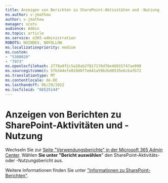 ```yaml
---
title: Anzeigen von Berichten zu SharePoint-Aktivitäten und -Nutzung
ms.author: v-jmathew
author: v-jmathew
manager: scotv
audience: Admin
ms.topic: article
ms.service: o365-administration
ROBOTS: NOINDEX, NOFOLLOW
ms.localizationpriority: medium
ms.custom:
- "5300020"
- "7973"
ms.openlocfilehash: 2778a9f2c5a28ab2f817176d76e46915747ae990
ms.sourcegitcommit: 5fb344efe019d0f7e641a59b2bd0535e6cbafb72
ms.translationtype: MT
ms.contentlocale: de-DE
ms.lasthandoff: 06/29/2022
ms.locfileid: "66525144"
---
```

# <a name="view-reports-on-sharepoint-activity-and-usage"></a>Anzeigen von Berichten zu SharePoint-Aktivitäten und -Nutzung

Wechseln Sie zur [Seite "Verwendungsberichte" in der Microsoft 365 Admin Center](https://admin.microsoft.com/Adminportal/Home?ref=reportsUsage). Wählen **Sie unter "Bericht auswählen**" den SharePoint-Aktivitäts- oder -Nutzungsbericht aus.

Weitere Informationen finden Sie unter ["Informationen zu SharePoint-Berichten"](https://go.microsoft.com/fwlink/?linkid=875240).
